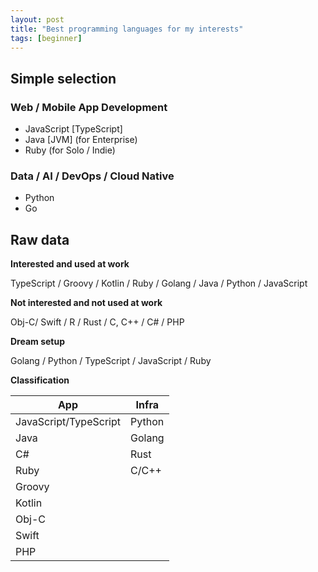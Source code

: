 ```yaml
---
layout: post
title: "Best programming languages for my interests"
tags: [beginner]
---
```


## Simple selection

### Web / Mobile App Development

- JavaScript [TypeScript]
- Java [JVM] (for Enterprise)
- Ruby (for Solo / Indie)

### Data / AI / DevOps / Cloud Native

- Python
- Go

## Raw data

**Interested and used at work**

TypeScript / Groovy / Kotlin / Ruby / Golang / Java / Python / JavaScript


**Not interested and not used at work**

Obj-C/ Swift / R / Rust / C, C++ / C# / PHP


**Dream setup**

Golang / Python / TypeScript / JavaScript / Ruby


**Classification**

| **App**               | **Infra** |
| --------------------- | --------- |
| JavaScript/TypeScript | Python    |
| Java                  | Golang    |
| C#                    | Rust      |
| Ruby                  | C/C++     |
| Groovy                |           |
| Kotlin                |           |
| Obj-C                 |           |
| Swift                 |           |
| PHP                   |           |